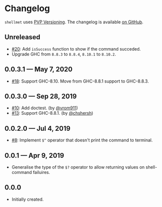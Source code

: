 # Changelog

`shellmet` uses [PVP Versioning][1].
The changelog is available [on GitHub][2].

## Unreleased

* [#20](https://github.com/kowainik/shellmet/issues/20):
  Add `isSuccess` function to show if the command succeded.
* Upgrade GHC from `8.8.3` to `8.8.4`, `8.10.1` to `8.10.2`.

## 0.0.3.1 — May 7, 2020

* [#18](https://github.com/kowainik/shellmet/issues/18):
  Support GHC-8.10. Move from GHC-8.8.1 support to GHC-8.8.3.

## 0.0.3.0 — Sep 28, 2019

* [#10](https://github.com/kowainik/shellmet/issues/10):
  Add doctest.
  (by [@vrom911](https://github.com/vrom911))
* [#13](https://github.com/kowainik/shellmet/issues/13):
  Support GHC-8.8.1.
  (by [@chshersh](https://github.com/chshersh))

## 0.0.2.0 — Jul 4, 2019

* [#8](https://github.com/kowainik/shellmet/issues/8):
  Implement `$^` operator that doesn't print the command to terminal.

## 0.0.1 — Apr 9, 2019

* Generalise the type of the `$?` operator to allow returning values on
  shell-command failuires.

## 0.0.0

* Initially created.

[1]: https://pvp.haskell.org
[2]: https://github.com/kowainik/shellmet/releases
